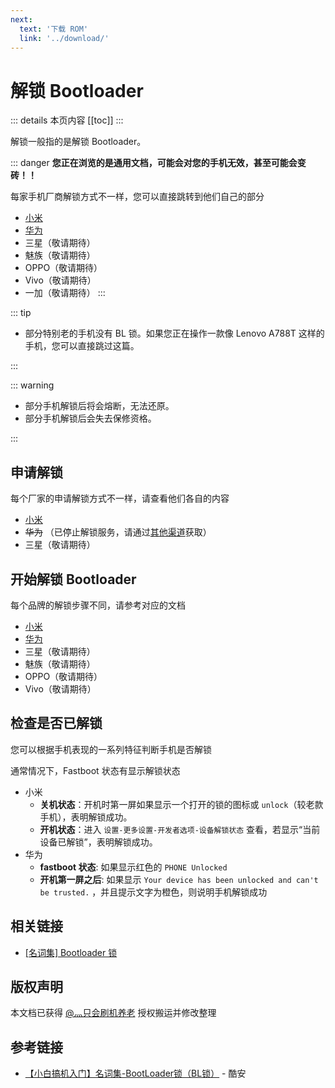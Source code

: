 ```yaml
---
next:
  text: '下载 ROM'
  link: '../download/'
---
```

# 解锁 Bootloader

::: details 本页内容
[[toc]]
:::

解锁一般指的是解锁 Bootloader。

::: danger
__您正在浏览的是通用文档，可能会对您的手机无效，甚至可能会变砖！！__

每家手机厂商解锁方式不一样，您可以直接跳转到他们自己的部分

* [小米](xiaomi.md)
* [华为](huawei.md)
* 三星（敬请期待）
* 魅族（敬请期待）
* OPPO（敬请期待）
* Vivo（敬请期待）
* 一加（敬请期待）
:::

::: tip

* 部分特别老的手机没有 BL 锁。如果您正在操作一款像 Lenovo A788T 这样的手机，您可以直接跳过这篇。

:::

::: warning

* 部分手机解锁后将会熔断，无法还原。
* 部分手机解锁后会失去保修资格。

:::

## 申请解锁

每个厂家的申请解锁方式不一样，请查看他们各自的内容

* [小米](https://www.miui.com/unlock/index.html)
* ~~华为~~ （已停止解锁服务，请通过[其他渠道](huawei.md#一-申请解锁码)获取）
* 三星（敬请期待）

## 开始解锁 Bootloader

每个品牌的解锁步骤不同，请参考对应的文档

* [小米](xiaomi.md#解锁步骤)
* [华为](huawei.md#二开始解锁)
* 三星（敬请期待）
* 魅族（敬请期待）
* OPPO（敬请期待）
* Vivo（敬请期待）

## 检查是否已解锁

您可以根据手机表现的一系列特征判断手机是否解锁

通常情况下，Fastboot 状态有显示解锁状态

* 小米
  * __关机状态__：开机时第一屏如果显示一个打开的锁的图标或 `unlock`（较老款手机），表明解锁成功。
  * __开机状态__：进入 `设置-更多设置-开发者选项-设备解锁状态` 查看，若显示“当前设备已解锁”，表明解锁成功。
* 华为
  * __fastboot 状态__: 如果显示红色的 `PHONE Unlocked`
  * __开机第一屏之后__: 如果显示 `Your device has been unlocked and can't be trusted.` ，并且提示文字为橙色，则说明手机解锁成功

## 相关链接

* [[名词集] Bootloader 锁](../../normal/noun.md)

## 版权声明

本文档已获得 [@灬只会刷机养老](http://www.coolapk.com/u/11090720) 授权搬运并修改整理

## 参考链接

* [【小白搞机入门】名词集-BootLoader锁（BL锁）](https://www.coolapk.com/feed/42674591?shareKey=YzQ2MThhNmI5MmNiNjNkNTcwOGM~) - 酷安
